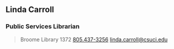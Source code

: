 ## Linda Carroll
### Public Services Librarian
> Broome Library 1372
> <a href="tel:8054373256">805.437-3256</a>
> <a href="mailto:linda.carroll@csuci.edu">linda.carroll@csuci.edu</a>